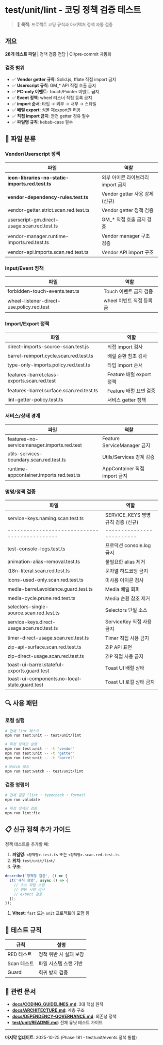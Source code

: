 # test/unit/lint - 코딩 정책 검증 테스트

> 🎯 **목적**: 프로젝트 코딩 규칙과 아키텍처 정책 자동 검증

## 개요

**28개 테스트 파일** | 정책 검증 전담 | CI/pre-commit 자동화

### 검증 범위

- ✅ **Vendor getter 규칙**: Solid.js, fflate 직접 import 금지
- ✅ **Userscript 규칙**: GM\_\* API 직접 호출 금지
- ✅ **PC-only 이벤트**: Touch/Pointer 이벤트 금지
- ✅ **Event 정책**: wheel 리스너 직접 등록 금지
- ✅ **import 순서**: 타입 → 외부 → 내부 → 스타일
- ✅ **배럴 export**: 심볼 재export만 허용
- ✅ **직접 import 금지**: 안전 getter 경유 필수
- ✅ **파일명 규칙**: kebab-case 필수

## 📂 파일 분류

### Vendor/Userscript 정책

| 파일                                             | 역할                               |
| ------------------------------------------------ | ---------------------------------- |
| **icon-libraries-no-static-imports.red.test.ts** | 외부 아이콘 라이브러리 import 금지 |
| **vendor-dependency-rules.test.ts**              | Vendor getter 사용 강제 (신규)     |
| vendor-getter.strict.scan.red.test.ts            | Vendor getter 정책 검증            |
| userscript-gm.direct-usage.scan.red.test.ts      | GM\_\* 직접 호출 금지 검증         |
| vendor-manager.runtime-imports.red.test.ts       | Vendor manager 구조 검증           |
| vendor-api.imports.scan.red.test.ts              | Vendor API import 구조             |

### Input/Event 정책

| 파일                                      | 역할                      |
| ----------------------------------------- | ------------------------- |
| forbidden-touch-events.test.ts            | Touch 이벤트 금지 검증    |
| wheel-listener-direct-use.policy.red.test | wheel 이벤트 직접 등록 금 |

### Import/Export 정책

| 파일                                        | 역할                     |
| ------------------------------------------- | ------------------------ |
| direct-imports-source-scan.test.js          | 직접 import 검사         |
| barrel-reimport.cycle.scan.red.test.ts      | 배럴 순환 참조 검사      |
| type-only-imports.policy.red.test.ts        | 타입 import 순서         |
| features-barrel.class-exports.scan.red.test | Feature 배럴 export 정책 |
| features-barrel.surface.scan.red.test.ts    | Feature 배럴 표면 검증   |
| lint-getter-policy.test.ts                  | 서비스 getter 정책       |

### 서비스/상태 경계

| 파일                                        | 역할                          |
| ------------------------------------------- | ----------------------------- |
| features-no-servicemanager.imports.red.test | Feature ServiceManager 금지   |
| utils-services-boundary.scan.red.test.ts    | Utils/Services 경계 검증      |
| runtime-appcontainer.imports.red.test.ts    | AppContainer 직접 import 금지 |

### 명명/정책 검증

| 파일                                          | 역할                               |
| --------------------------------------------- | ---------------------------------- |
| service-keys.naming.scan.test.ts              | SERVICE_KEYS 명명 규칙 검증 (신규) |
| --------------------------------------------- | -------------------------          |
| test-console-logs.test.ts                     | 프로덕션 console.log 금지          |
| animation-alias-removal.test.ts               | 불필요한 alias 제거                |
| i18n-literal.scan.red.test.ts                 | 문자열 하드코딩 금지               |
| icons-used-only.scan.red.test.ts              | 미사용 아이콘 검사                 |
| media-barrel.avoidance.guard.test.ts          | Media 배럴 회피                    |
| media-cycle.prune.red.test.ts                 | Media 순환 참조 제거               |
| selectors-single-source.scan.red.test.ts      | Selectors 단일 소스                |
| service-keys.direct-usage.scan.red.test.ts    | ServiceKey 직접 사용 금지          |
| timer-direct-usage.scan.red.test.ts           | Timer 직접 사용 금지               |
| zip-api-surface.scan.red.test.ts              | ZIP API 표면                       |
| zip-direct-usage.scan.red.test.ts             | ZIP 직접 사용 금지                 |
| toast-ui-barrel.stateful-exports.guard.test   | Toast UI 배럴 상태                 |
| toast-ui-components.no-local-state.guard.test | Toast UI 로컬 상태 금지            |

## 🔍 사용 패턴

### 로컬 실행

```bash
# 전체 lint 테스트
npm run test:unit -- test/unit/lint

# 특정 정책만 실행
npm run test:unit -- -t "vendor"
npm run test:unit -- -t "getter"
npm run test:unit -- -t "barrel"

# Watch 모드
npm run test:watch -- test/unit/lint
```

### 검증 명령어

```bash
# 전체 검증 (lint + typecheck + format)
npm run validate

# 특정 정책만 검증
npm run lint:fix
```

## 📋 신규 정책 추가 가이드

정책 테스트를 추가할 때:

1. **파일명**: `<정책명>.test.ts` 또는 `<정책명>.scan.red.test.ts`
2. **위치**: `test/unit/lint/`
3. **구조**:

```typescript
describe('정책명 검증', () => {
  it('규칙 설명', async () => {
    // 소스 파일 스캔
    // 위반 사항 검사
    // expect 검증
  });
});
```

1. **Vitest**: `fast` 또는 `unit` 프로젝트에 포함 됨

## 🧪 테스트 규칙

| 규칙        | 설명                   |
| ----------- | ---------------------- |
| RED 테스트  | 정책 위반 시 실패 보장 |
| Scan 테스트 | 파일 시스템 스캔 기반  |
| Guard       | 회귀 방지 검증         |

## 🔗 관련 문서

- **[docs/CODING_GUIDELINES.md](../../docs/CODING_GUIDELINES.md)**: 3대 핵심
  원칙
- **[docs/ARCHITECTURE.md](../../docs/ARCHITECTURE.md)**: 계층 구조
- **[docs/DEPENDENCY-GOVERNANCE.md](../../docs/DEPENDENCY-GOVERNANCE.md)**:
  의존성 정책
- **[test/unit/README.md](../README.md)**: 전체 유닛 테스트 가이드

---

**마지막 업데이트**: 2025-10-25 (Phase 181 - test/unit/events 정책 통합)
